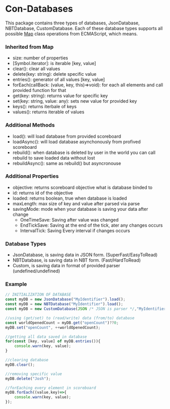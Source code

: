 # Con-Databases
This package contains three types of databases, JsonDatabase, NBTDatabase, CustomDatabase. 
Each of these database types supports all possible [Map](https://developer.mozilla.org/en-US/docs/Web/JavaScript/Reference/Global_Objects/Map) class operations from ECMAScript, which means.
### Inherited from Map
 - size: number of properties
 - [Symbol.iterator]: is iterable [key, value]
 - clear(): clear all values
 - delete(key: string): delete specific value
 - entries(): generator of all values [key, value]
 - forEach(callBack: (value, key, this)=>void): for each all elements and call provided function for that
 - get(key: string): returns value for specific key
 - set(key: string, value: any): sets new value for provided key
 - keys(): returns iterbale of keys
 - values(): returns iterable of values
### Additional Methods
 - load(): will load database from provided scoreboard
 - loadAsync(): will load database asynchonously from profived scoreboard
 - rebuild(): when database is deleted by user in the world you can call rebuild to save loaded data without lost
 - rebuildAsync(): same as rebuild() but asyncronouse
### Additional Properties
 - objective: returns scoreboard objective what is database binded to
 - id: returns id of the objective
 - loaded: returns boolean, true when database is loaded
 - maxLength: max size of key and value after parsed via parse
 - savingMode: mode when your database is saving your data after change
   - OneTimeSave: Saving after value was changed
   - EndTickSave: Saving at the end of the tick, ater any changes occurs
   - IntervalTick: Saving Every interval if changes occurs

### Database Types
 - JsonDatabase, is saving data in JSON form. (SuperFast/EasyToRead)
 - NBTDatabase, is saving data in NBT form. (Fast/HardToRead)
 - Custom, is saving data in format of provided parser (undefined/undefined)

### Example
```js
// INITIALIZATION OF DATABASE
const myDB = new JsonDatabase("MyIdentifier").load();
const myDB = new NBTDatabase("MyIdentifier").load();
const myDB = new CustomDatabase(JSON /* JSON is parser */,"MyIdentifier").load();

//using (get/set) to (read/write) data (from/to) database
const worldOpenedCount = myDB.get("openCount")??0;
myDB.set("openCount", ++worldOpenedCount);

//getting all data saved in database
for(const [key, value] of myDB.entries()){
    console.warn(key, value);
}

//clearing database
myDB.clear();

//removing specific value
myDB.delete("Josh");

//forEaching every element in scoreboard
myDB.forEach((value,key)=>{
    console.warn(key, value);
});
```